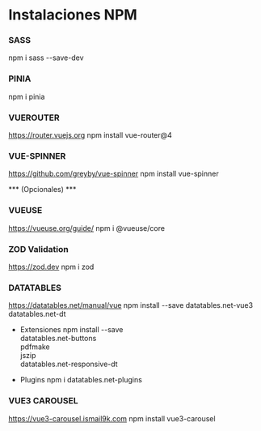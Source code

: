 # Instalaciones NPM

### SASS
npm i sass --save-dev

### PINIA
npm i pinia

### VUEROUTER
https://router.vuejs.org
npm install vue-router@4

### VUE-SPINNER
https://github.com/greyby/vue-spinner
npm install vue-spinner



*** (Opcionales) ***

### VUEUSE 
https://vueuse.org/guide/
npm i @vueuse/core

### ZOD Validation
https://zod.dev
npm i zod 

### DATATABLES
https://datatables.net/manual/vue
npm install --save datatables.net-vue3 datatables.net-dt

* Extensiones
npm install --save \
    datatables.net-buttons \
    pdfmake \
    jszip \
    datatables.net-responsive-dt

* Plugins
    npm i datatables.net-plugins


### VUE3 CAROUSEL
https://vue3-carousel.ismail9k.com
npm install vue3-carousel
